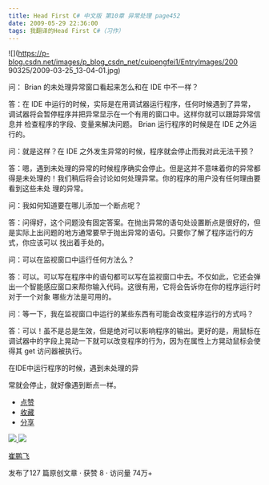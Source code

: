 ```yaml
---
title: Head First C# 中文版 第10章 异常处理 page452
date: 2009-05-29 22:36:00
tags: 我翻译的Head First C#（习作）
---
```

![](https://p-blog.csdn.net/images/p_blog_csdn_net/cuipengfei1/EntryImages/200
90325/2009-03-25_13-04-01.jpg)

问：  Brian  的未处理异常窗口看起来怎么和在  IDE  中不一样？

  

答：在  IDE  中运行的时候，实际是在用调试器运行程序，任何时候遇到了异常，调试器将会暂停程序并把异常显示在一个有用的窗口中。这样你就可以跟踪异常信息并
检查程序的字段、变量来解决问题。  Brian  运行程序的时候是在  IDE  之外运行的。

  

问：就是这样？在  IDE  之外发生异常的时候，程序就会停止而我对此无法干预？

  

答：嗯，遇到未处理的异常的时候程序确实会停止。但是这并不意味着你的异常都得是未处理的！我们稍后将会讨论如何处理异常。你的程序的用户没有任何理由要看到这些未处
理的异常。

  

问：我如何知道要在哪儿添加一个断点呢？

  

答：问得好，这个问题没有固定答案。在抛出异常的语句处设置断点是很好的，但是实际上出问题的地方通常要早于抛出异常的语句。只要你了解了程序运行的方式，你应该可以
找出着手处的。

  

问：可以在监视窗口中运行任何方法么？

  

答：可以。可以写在程序中的语句都可以写在监视窗口中去。不仅如此，它还会弹出一个智能感应窗口来帮你输入代码。这很有用，它将会告诉你在你的程序运行时对于一个对象
哪些方法是可用的。

  

问：等一下，我在监视窗口中运行的某些东西有可能会改变程序运行的方式吗？

  

答：可以！虽不是总是生效，但是绝对可以影响程序的输出。更好的是，用鼠标在调试器中的字段上晃动一下就可以改变程序的行为，因为在属性上方晃动鼠标会使得其
get  访问器被执行。

  

在IDE中运行程序的时候，遇到未处理的异

  

常就会停止，就好像遇到断点一样。

  * [ 点赞  ](javascript:;)
  * [ 收藏  ](javascript:;)
  * [ 分享 ](javascript:;)

[ ![](https://profile.csdnimg.cn/5/2/5/3_cuipengfei1)
![](https://g.csdnimg.cn/static/user-reg-year/1x/11.png)
](https://blog.csdn.net/cuipengfei1)

[ 崔鹏飞 ](https://blog.csdn.net/cuipengfei1)

发布了127 篇原创文章  ·  获赞 8  ·  访问量 74万+

